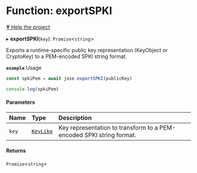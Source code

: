 # Function: exportSPKI

[💗 Help the project](https://github.com/sponsors/panva)

▸ **exportSPKI**(`key`): `Promise`<`string`\>

Exports a runtime-specific public key representation (KeyObject or CryptoKey) to a PEM-encoded
SPKI string format.

**`example`** Usage

```js
const spkiPem = await jose.exportSPKI(publicKey)

console.log(spkiPem)
```

#### Parameters

| Name | Type | Description |
| :------ | :------ | :------ |
| `key` | [`KeyLike`](../types/types.KeyLike.md) | Key representation to transform to a PEM-encoded SPKI string format. |

#### Returns

`Promise`<`string`\>
